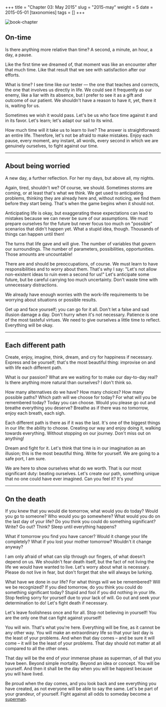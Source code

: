+++
title = "Chapter 03: May 2015"
slug = "2015-may"
weight = 5
date = 2015-05-01
[taxonomies]
tags = []
+++

![book-chapter](/images/books/oeur/03.jpg)

## On-time

Is there anything more relative than time? A second, a minute, an hour, a day, a pause.

Like the first time we dreamed of, that moment was like an encounter after that much time. Like that result that we see with satisfaction after our efforts.

What is time? I see time like our tester — the one that teaches and corrects, the one that involves us directly in life. We could see it frequently as our enemy, like a liar with its absence, but I prefer to see it as a gift and outcome of our patient. We shouldn't have a reason to have it, yet, there it is, waiting for us.

Sometimes we wish it would pass. Let's be us who face time against it and in its favor. Let's learn; let's adapt our sail to its wind.

How much time will it take us to learn to live? The answer is straightforward: an entire life. Therefore, let's not be afraid to make mistakes. Enjoy each pause, every moment, any instant, all words, every second in which we are genuinely ourselves, to fight against our time.

---

## About being worried

A new day, a further reflection. For her my days, but above all, my nights.

Again, tired, shouldn't we? Of course, we should. Sometimes storms are coming, or at least that's what we think. We get used to anticipating problems, thinking they are already here and, without noticing, we find them before they start being. That's when the game begins when it should not.

Anticipating life is okay, but exaggerating these expectations can lead to mistakes because we can never be sure of our assumptions. We must prepare ourselves for the future but never focus too much on "possible" scenarios that didn't happen yet. What a stupid idea, though. Thousands of things can happen until then!

The turns that life gave and will give. The number of variables that govern our surroundings. The number of parameters, possibilities, opportunities. Those amounts are uncountable!

There are and should be preoccupations, of course. We must learn to have responsibilities and to worry about them. That's why I say: "Let's not allow non-existent ideas to ruin even a second for us!" Let's anticipate some future, but be careful carrying too much uncertainty. Don't waste time with unnecessary distractions.

We already have enough worries with the work-life requirements to be worrying about situations or possible results.

Get up and face yourself; you can go for it all. Don't let a false and sad illusion damage a day. Don't hurry when it's not necessary. Patience is one of the most tasteful virtues. We need to give ourselves a little time to reflect. Everything will be okay.

---

## Each different path

Create, enjoy, imagine, think, dream, and cry for happiness if necessary. Express and be yourself; that's the most beautiful thing: improvise on and with life each different path.

What is our passion? What are we waiting for to make our day-to-day real? Is there anything more natural than ourselves? I don't think so.

How many alternatives do we have? How many choices? How many possible paths? Which path will we choose for today? For what will you be remembered today? Today you can choose. Would you please go out and breathe everything you deserve? Breathe as if there was no tomorrow, enjoy each breath, each sigh.

Each different path is there as if it was the last. It's one of the biggest things in our life: the ability to choose. Creating our way and enjoy doing it, walking towards everything. Without stopping on our journey. Don't miss out on anything!

Dream and fight for it. Let's think that time is in our imagination as an illusion; this is the most beautiful thing. Write for yourself. We are going to a safe port, I am sure.

We are here to show ourselves what do we worth. That is our most significant duty: beating ourselves. Let's create our path, something unique that no one could have ever imagined. Can you feel it? It's you!

---

## On the death

If you knew that you would die tomorrow, what would you do today? Would you go to someone? Who would you go somewhere? What would you do on the last day of your life? Do you think you could do something significant? Write? Go out? Think? Sleep until everything happens?

What if tomorrow you find you have cancer? Would it change your life completely? What if you lost your mother tomorrow? Wouldn't it change anyway?

I am only afraid of what can slip through our fingers, of what doesn't depend on us. We shouldn't fear death itself, but the fact of not living the life we would have wanted to live. Let's worry about what is necessary. Please do not live in fear, but don't forget that she will always be lurking.

What have we done in our life? For what things will we be remembered? Will we be recognized? If you died tomorrow, do you think you could do something significant today? Stupid and fool if you did nothing in your life. Stop feeling sorry for yourself due to your lack of will. Go out and seek your determination to do! Let's fight death if necessary.

Let's leave foolishness once and for all. Stop not believing in yourself! You are the only one that can fight against yourself!

You will win. That's what you're here. Everything will be fine, as it cannot be any other way. You will make an extraordinary life so that your last day is the least of your problems. And when that day comes – and be sure it will come – it will be the least of your problems. That day should not matter at all compared to all the other ones.

That day will be the end of your immense phase as superman, of all that you have been. Beyond simple mortality. Beyond an idea or concept. You will be yourself. And then it shall be the day when you will be happiest because you will have lived.

Be proud when the day comes, and you look back and see everything you have created, as not everyone will be able to say the same. Let's be part of your grandeur, of yourself. Fight against all odds to someday become a [superman](https://en.wikipedia.org/wiki/%C3%9Cbermensch).
